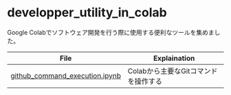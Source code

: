 # developper_utility_in_colab

Google Colabでソフトウェア開発を行う際に使用する便利なツールを集めました。

| File | Explaination |
-----------|-------------|
| [github_command_execution.ipynb][0] | Colabから主要なGitコマンドを操作する


[0]: github_command_execution.ipynb
